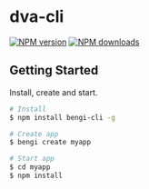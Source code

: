 # dva-cli
[![NPM version](https://img.shields.io/npm/v/bengi-cli.svg?style=flat)](https://npmjs.org/package/bengi-cli)
[![NPM downloads](http://img.shields.io/npm/dm/bengi-cli.svg?style=flat)](https://npmjs.org/package/bengi-cli)


## Getting Started

Install, create and start.

```bash
# Install
$ npm install bengi-cli -g

# Create app
$ bengi create myapp

# Start app
$ cd myapp
$ npm install
```
